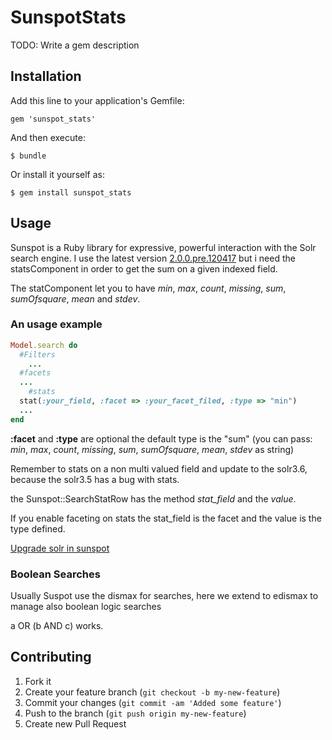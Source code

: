 # SunspotStats

TODO: Write a gem description

## Installation

Add this line to your application's Gemfile:

    gem 'sunspot_stats'

And then execute:

    $ bundle

Or install it yourself as:

    $ gem install sunspot_stats

## Usage

Sunspot is a Ruby library for expressive, powerful interaction with the Solr search engine. I use the latest version [2.0.0.pre.120417](https://rubygems.org/gems/sunspot/versions/2.0.0.pre.120417) but i need the statsComponent in order to get the sum on a given indexed field. 

The statComponent let you to have *min*, *max*, *count*, *missing*, *sum*, *sumOfsquare*, *mean* and *stdev*.

### An usage example

```ruby
Model.search do
  #Filters
	...
  #facets
  ...
	#stats
  stat(:your_field, :facet => :your_facet_filed, :type => "min")  
  ...
end
```

**:facet** and **:type** are optional the default type is the "sum" (you can pass: *min*, *max*, *count*, *missing*, *sum*, *sumOfsquare*, *mean*, *stdev* as string)

Remember to stats on a non multi valued field and update to the solr3.6, because the solr3.5 has a bug with stats.

the Sunspot::SearchStatRow has the method *stat_field* and the *value*. 

If you enable faceting on stats the stat_field is the facet and the value is the type defined.

[Upgrade solr in sunspot](https://github.com/sunspot/sunspot/wiki/Upgrading-sunspot_solr-Solr-Instance) 

### Boolean Searches

Usually Suspot use the dismax for searches, here we extend to edismax to manage also boolean logic searches

a OR (b AND c) works.

## Contributing

1. Fork it
2. Create your feature branch (`git checkout -b my-new-feature`)
3. Commit your changes (`git commit -am 'Added some feature'`)
4. Push to the branch (`git push origin my-new-feature`)
5. Create new Pull Request
